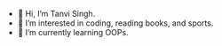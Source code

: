 - 👋 Hi, I’m Tanvi Singh.
- 👀 I’m interested in coding, reading books, and sports.
- 🌱 I’m currently learning OOPs.
  

<!---
tanvi1612singh/tanvi1612singh is a ✨ special ✨ repository because its `README.md` (this file) appears on your GitHub profile.
You can click the Preview link to take a look at your changes.
--->
